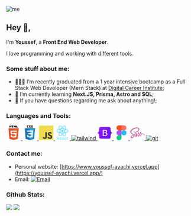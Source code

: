 ![me](https://github.com/YoussefAyachi95/YoussefAyachi95/raw/master/assets/me.gif)

## Hey 👋,

I'm **Youssef**, a **Front End Web Developer**.

I love programming and working with different tools.

### Some stuff about me:

- 👨🏽‍💻 I’m recently graduated from a 1 year intensive bootcamp as a Full Stack Web Developer (Mern Stack) at [Digital Career Institute](https://digitalcareerinstitute.org/); 
- 🌱 I’m currently learning **Next.JS, Prisma, Astro and SQL**;
- 💬 If you have questions regarding me ask about anything!;

#### <h3 align="left">Languages and Tools:</h3>
<p align="left"> 
    <a href="https://www.w3.org/html/" target="_blank"> <img src="https://raw.githubusercontent.com/devicons/devicon/master/icons/html5/html5-original-wordmark.svg" alt="html5" width="40" height="40"/> </a> 
    <a href="https://www.w3schools.com/css/" target="_blank"> <img src="https://raw.githubusercontent.com/devicons/devicon/master/icons/css3/css3-original-wordmark.svg" alt="css3" width="40" height="40"/> </a> 
    <a href="https://developer.mozilla.org/en-US/docs/Web/JavaScript" target="_blank"> <img src="https://raw.githubusercontent.com/devicons/devicon/master/icons/javascript/javascript-original.svg" alt="javascript" width="40" height="40"/> </a> 
    <a href="https://reactjs.org/" target="_blank"> <img src="https://raw.githubusercontent.com/devicons/devicon/master/icons/react/react-original-wordmark.svg" alt="javascript" width="40" height="40"/> </a> 
<a href="https://tailwindcss.com/" target="_blank"> <img src="https://www.vectorlogo.zone/logos/tailwindcss/tailwindcss-icon.svg" alt="tailwind" width="40" height="40"/> </a> 
<a href="https://getbootstrap.com/" target="_blank"> <img src="https://raw.githubusercontent.com/devicons/devicon/master/icons/bootstrap/bootstrap-original.svg" alt="bootstrap" width="40" height="40"/> </a> 
<a href="https://figma.com/" target="_blank"> <img src="https://raw.githubusercontent.com/devicons/devicon/master/icons/figma/figma-original.svg" alt="figma" width="40" height="40"/> </a> 
<a href="https://sass-lang.com/" target="_blank"> <img src="https://raw.githubusercontent.com/devicons/devicon/master/icons/sass/sass-original.svg" alt="sass" width="40" height="40"/> </a> 
<a href="https://git-scm.com/" target="_blank"> <img src="https://www.vectorlogo.zone/logos/git-scm/git-scm-icon.svg" alt="git" width="40" height="40"/> </a> 
</p>



### Contact me:

- Personal website: [https://www.youssef-ayachi.vercel.app](https://youssef-ayachi.vercel.app/)
- Email: [![Email](https://img.shields.io/badge/youssef.ayachi@web.de-D14836?style=flat-square&logo=gmail&logoColor=white)](mailto:youssef.ayachi@web.de)

### Github Stats:

<p>

  <img src="https://github-readme-stats.vercel.app/api?username=YoussefAyachi95&hide=stars&show_icons=true&theme=dracula&line_height=40">
  <img src="https://github-readme-stats.vercel.app/api/top-langs/?username=YoussefAyachi95&count_private=true&theme=dracula">

</p>



